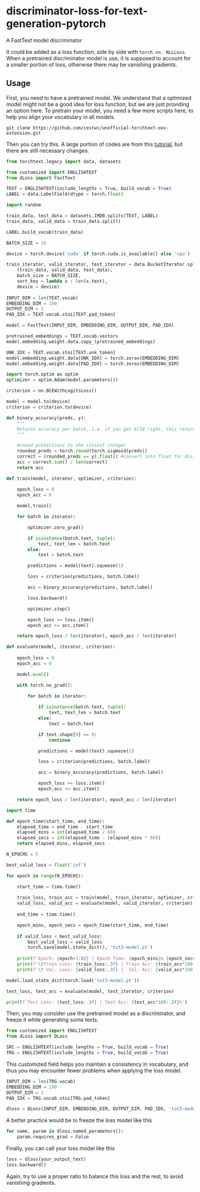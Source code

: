 # discriminator-loss-for-text-generation-pytorch
A FastText model discriminator

It could be added as a loss function, side by side with ```torch.nn. NLLLoss```. When a pretrained discriminator model is use, it is supposed to account for a smaller portion of loss, otherwise there may be vanishing gradients.

## Usage
First, you need to have a pretrained model. We understand that a optimized model might not be a good idea for loss function, but we are just providing an option here. To pretrain your model, you need a few more scripts here, to help you align your vocabulary in all models.
```
git clone https://github.com/cestwc/unofficial-torchtext-oov-extension.git
```

Then you can try this. A large portion of codes are from this [tutorial](https://github.com/bentrevett/pytorch-sentiment-analysis/blob/master/3%20-%20Faster%20Sentiment%20Analysis.ipynb), but there are still necessary changes.

```python
from torchtext.legacy import data, datasets

from customized import ENGLISHTEXT
from dLoss import FastText

TEXT = ENGLISHTEXT(include_lengths = True, build_vocab = True)
LABEL = data.LabelField(dtype = torch.float)
```

```python
import random

train_data, test_data = datasets.IMDB.splits(TEXT, LABEL)
train_data, valid_data = train_data.split()
```

```python
LABEL.build_vocab(train_data)

BATCH_SIZE = 16

device = torch.device('cuda' if torch.cuda.is_available() else 'cpu')

train_iterator, valid_iterator, test_iterator = data.BucketIterator.splits(
    (train_data, valid_data, test_data), 
    batch_size = BATCH_SIZE, 
    sort_key = lambda x : len(x.text),
    device = device)
	
INPUT_DIM = len(TEXT.vocab)
EMBEDDING_DIM = 100
OUTPUT_DIM = 1
PAD_IDX = TEXT.vocab.stoi[TEXT.pad_token]

model = FastText(INPUT_DIM, EMBEDDING_DIM, OUTPUT_DIM, PAD_IDX)

pretrained_embeddings = TEXT.vocab.vectors
model.embedding.weight.data.copy_(pretrained_embeddings)

UNK_IDX = TEXT.vocab.stoi[TEXT.unk_token]
model.embedding.weight.data[UNK_IDX] = torch.zeros(EMBEDDING_DIM)
model.embedding.weight.data[PAD_IDX] = torch.zeros(EMBEDDING_DIM)

import torch.optim as optim
optimizer = optim.Adam(model.parameters())

criterion = nn.BCEWithLogitsLoss()

model = model.to(device)
criterion = criterion.to(device)

def binary_accuracy(preds, y):
	"""
	Returns accuracy per batch, i.e. if you get 8/10 right, this returns 0.8, NOT 8
	"""

	#round predictions to the closest integer
	rounded_preds = torch.round(torch.sigmoid(preds))
	correct = (rounded_preds == y).float() #convert into float for division 
	acc = correct.sum() / len(correct)
	return acc

def train(model, iterator, optimizer, criterion):
    
	epoch_loss = 0
	epoch_acc = 0

	model.train()

	for batch in iterator:

		optimizer.zero_grad()

		if isinstance(batch.text, tuple):
			text, text_len = batch.text
		else:
			text = batch.text

		predictions = model(text).squeeze(1)

		loss = criterion(predictions, batch.label)

		acc = binary_accuracy(predictions, batch.label)

		loss.backward()

		optimizer.step()

		epoch_loss += loss.item()
		epoch_acc += acc.item()

	return epoch_loss / len(iterator), epoch_acc / len(iterator)

def evaluate(model, iterator, criterion):
    
	epoch_loss = 0
	epoch_acc = 0

	model.eval()

	with torch.no_grad():

		for batch in iterator:
		
			if isinstance(batch.text, tuple):
				text, text_len = batch.text
			else:
				text = batch.text

			if text.shape[0] == 0:
				continue

			predictions = model(text).squeeze(1)

			loss = criterion(predictions, batch.label)

			acc = binary_accuracy(predictions, batch.label)

			epoch_loss += loss.item()
			epoch_acc += acc.item()

	return epoch_loss / len(iterator), epoch_acc / len(iterator)

import time

def epoch_time(start_time, end_time):
    elapsed_time = end_time - start_time
    elapsed_mins = int(elapsed_time / 60)
    elapsed_secs = int(elapsed_time - (elapsed_mins * 60))
    return elapsed_mins, elapsed_secs

N_EPOCHS = 5

best_valid_loss = float('inf')

for epoch in range(N_EPOCHS):

    start_time = time.time()
    
    train_loss, train_acc = train(model, train_iterator, optimizer, criterion)
    valid_loss, valid_acc = evaluate(model, valid_iterator, criterion)
    
    end_time = time.time()

    epoch_mins, epoch_secs = epoch_time(start_time, end_time)
    
    if valid_loss < best_valid_loss:
        best_valid_loss = valid_loss
        torch.save(model.state_dict(), 'tut3-model.pt')
    
    print(f'Epoch: {epoch+1:02} | Epoch Time: {epoch_mins}m {epoch_secs}s')
    print(f'\tTrain Loss: {train_loss:.3f} | Train Acc: {train_acc*100:.2f}%')
    print(f'\t Val. Loss: {valid_loss:.3f} |  Val. Acc: {valid_acc*100:.2f}%')

model.load_state_dict(torch.load('tut3-model.pt'))

test_loss, test_acc = evaluate(model, test_iterator, criterion)

print(f'Test Loss: {test_loss:.3f} | Test Acc: {test_acc*100:.2f}%')
```
Then, you may consider use the pretrained model as a discriminator, and freeze it while generating some texts.
```python
from customized import ENGLISHTEXT
from dLoss import DLoss

SRC = ENGLISHTEXT(include_lengths = True, build_vocab = True)
TRG = ENGLISHTEXT(include_lengths = True, build_vocab = True)
```
This customized field helps you maintain a consistency in vocabulary, and thus you may encounter fewer problems when applying the loss model.

```python
INPUT_DIM = len(TRG.vocab)
EMBEDDING_DIM = 100
OUTPUT_DIM = 1
PAD_IDX = TRG.vocab.stoi[TRG.pad_token]

dloss = DLoss(INPUT_DIM, EMBEDDING_DIM, OUTPUT_DIM, PAD_IDX, 'tut3-model.pt')
```

A better practice would be to freeze the loss model like this
```python
for name, param in dloss.named_parameters():                
	param.requires_grad = False
```

Finally, you can call your loss model like this
```python
loss = dloss(your_output_text)
loss.backward()
```

Again, try to use a proper ratio to balance this loss and the rest, to avoid vanishing gradients.
```

